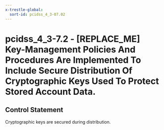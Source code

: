 ```yaml
---
x-trestle-global:
  sort-id: pcidss_4_3-07.02
---
```


# pcidss_4_3-7.2 - \[REPLACE_ME\] Key-Management Policies And Procedures Are Implemented To Include Secure Distribution Of Cryptographic Keys Used To Protect Stored Account Data.

## Control Statement

Cryptographic keys are secured during distribution.

